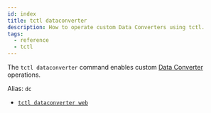 ```yaml
---
id: index
title: tctl dataconverter
description: How to operate custom Data Converters using tctl.
tags:
  - reference
  - tctl
---
```


The `tctl dataconverter` command enables custom [Data Converter](/docs/concepts/what-is-a-data-converter) operations.

Alias: `dc`

- [`tctl dataconverter web`](/docs/tctl/dataconverter/web)
